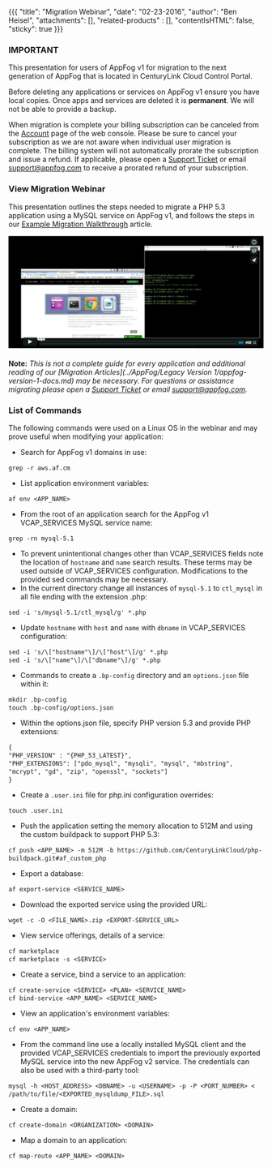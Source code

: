 {{{
  "title": "Migration Webinar",
  "date": "02-23-2016",
  "author": "Ben Heisel",
  "attachments": [],
  "related-products" : [],
  "contentIsHTML": false,
  "sticky": true
}}}

### IMPORTANT

This presentation for users of AppFog v1 for migration to the next generation of AppFog that is located in CenturyLink Cloud Control Portal.

Before deleting any applications or services on AppFog v1 ensure you have local copies. Once apps and services are deleted it is **permanent**. We will not be able to provide a backup.

When migration is complete your billing subscription can be canceled from the [Account](https://console.appfog.com/#account) page of the web console. Please be sure to cancel your subscription as we are not aware when individual user migration is complete. The billing system will not automatically prorate the subscription and issue a refund. If applicable, please open a [Support Ticket](https://support.appfog.com/tickets/new) or email support@appfog.com to receive a prorated refund of your subscription.

### View Migration Webinar

This presentation outlines the steps needed to migrate a PHP 5.3 application using a MySQL service on AppFog v1, and follows the steps in our [Example Migration Walkthrough](migration-walkthrough.md) article.

[![](../images/appfog-webinar.png)](https://vimeo.com/157172247)

**Note:** *This is not a complete guide for every application and additional reading of our [Migration Articles](../AppFog/Legacy Version 1/appfog-version-1-docs.md) may be necessary. For questions or assistance migrating please open a [Support Ticket](https://support.appfog.com/tickets/new) or email support@appfog.com.*

### List of Commands

The following commands were used on a Linux OS in the webinar and may prove useful when modifying your application:

* Search for AppFog v1 domains in use:
```
grep -r aws.af.cm
```
* List application environment variables:
```
af env <APP_NAME>
```
* From the root of an application search for the AppFog v1 VCAP_SERVICES MySQL service name:
```
grep -rn mysql-5.1
```
* To prevent unintentional changes other than VCAP_SERVICES fields note the location of `hostname` and `name` search results. These terms may be used outside of VCAP_SERVICES configuration. Modifications to the provided sed commands may be necessary.
* In the current directory change all instances of `mysql-5.1` to `ctl_mysql` in all file ending with the extension .php:
```
sed -i 's/mysql-5.1/ctl_mysql/g' *.php
```
* Update `hostname` with `host` and `name` with `dbname` in VCAP_SERVICES configuration:
```
sed -i 's/\["hostname"\]/\["host"\]/g' *.php
sed -i 's/\["name"\]/\["dbname"\]/g' *.php
```
* Commands to create a `.bp-config` directory and an `options.json` file within it:
```
mkdir .bp-config
touch .bp-config/options.json
```
* Within the options.json file, specify PHP version 5.3 and provide PHP extensions:

```
{ 
"PHP_VERSION" : "{PHP_53_LATEST}",
"PHP_EXTENSIONS": ["pdo_mysql", "mysqli", "mysql", "mbstring", "mcrypt", "gd", "zip", "openssl", "sockets"] 
}
```
* Create a `.user.ini` file for php.ini configuration overrides:
```
touch .user.ini
```
* Push the application setting the memory allocation to 512M and using the custom buildpack to support PHP 5.3:
```
cf push <APP_NAME> -m 512M -b https://github.com/CenturyLinkCloud/php-buildpack.git#af_custom_php
```
* Export a database:
```
af export-service <SERVICE_NAME>
```
* Download the exported service using the provided URL:
```
wget -c -O <FILE_NAME>.zip <EXPORT-SERVICE_URL>
```
* View service offerings, details of a service:
```
cf marketplace
cf marketplace -s <SERVICE>
```
* Create a service, bind a service to an application:
```
cf create-service <SERVICE> <PLAN> <SERVICE_NAME>
cf bind-service <APP_NAME> <SERVICE_NAME>
```
* View an application's environment variables:
```
cf env <APP_NAME>
```
* From the command line use a locally installed MySQL client and the provided VCAP_SERVICES credentials to import the previously exported MySQL service into the new AppFog v2 service. The credentials can also be used with a third-party tool:
```
mysql -h <HOST_ADDRESS> <DBNAME> -u <USERNAME> -p -P <PORT_NUMBER> < /path/to/file/<EXPORTED_mysqldump_FILE>.sql
```
* Create a domain:
```
cf create-domain <ORGANIZATION> <DOMAIN>
```
* Map a domain to an application:
```
cf map-route <APP_NAME> <DOMAIN>
```
